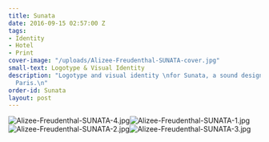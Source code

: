 ```yaml
---
title: Sunata
date: 2016-09-15 02:57:00 Z
tags:
- Identity
- Hotel
- Print
cover-image: "/uploads/Alizee-Freudenthal-SUNATA-cover.jpg"
small-text: Logotype & Visual Identity
description: "Logotype and visual identity \nfor Sunata, a sound design \nstudio in
  Paris.\n"
order-id: Sunata
layout: post
---
```


![Alizee-Freudenthal-SUNATA-4.jpg](/uploads/Alizee-Freudenthal-SUNATA-4.jpg)![Alizee-Freudenthal-SUNATA-1.jpg](/uploads/Alizee-Freudenthal-SUNATA-1.jpg)![Alizee-Freudenthal-SUNATA-2.jpg](/uploads/Alizee-Freudenthal-SUNATA-2.jpg)![Alizee-Freudenthal-SUNATA-3.jpg](/uploads/Alizee-Freudenthal-SUNATA-3.jpg)